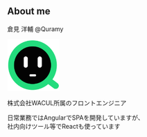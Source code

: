 ##  About me

倉見 洋輔 @Quramy
<a href="https://twitter.com/quramy" style="color:inherit;font-size:larger" target="_blank"><span class="fa fa-twitter-square"></span> </a>
<a href="https://github.com/Quramy" style="color:inherit;font-size:larger" target="_blank"><span class="fa fa-github-square"></span></a>

<img src="./resources/images/myProf.png" alt="" class="no-frame" style="width:120px">

<p class="smaller">
株式会社WACUL所属のフロントエンジニア
</p>
<p class="smaller">
日常業務ではAngularでSPAを開発していますが、<br />
社内向けツール等でReactも使っています
</p>
